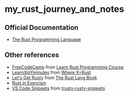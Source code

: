 # my_rust_journey_and_notes

## Official Documentation
- [The Rust Programming Language](https://doc.rust-lang.org/book/)

## Other references
- [FreeCodeCamp](FCC.md) from [Learn Rust Programming Course](https://www.freecodecamp.org/news/rust-in-replit/) 
- [LearnXinYminutes](LearnXinY.md) from [Where X=Rust](https://learnxinyminutes.com/docs/rust/)
- [Let's Get Rusty](LetsGetRusty.md) from [The Rust Lang Book](https://www.youtube.com/playlist?list=PLai5B987bZ9CoVR-QEIN9foz4QCJ0H2Y8)
- [Rust in Exercism](https://exercism.org/tracks/rust)
- [VS Code Snippets](https://github.com/polypus74/trusty_rusty_snippets#readme) from [trusty-rusty-snippets](https://marketplace.visualstudio.com/items?itemName=polypus74.trusty-rusty-snippets&ssr=false#overview)

